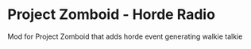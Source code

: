 # Project Zomboid - Horde Radio
Mod for Project Zomboid that adds horde event generating walkie talkie
